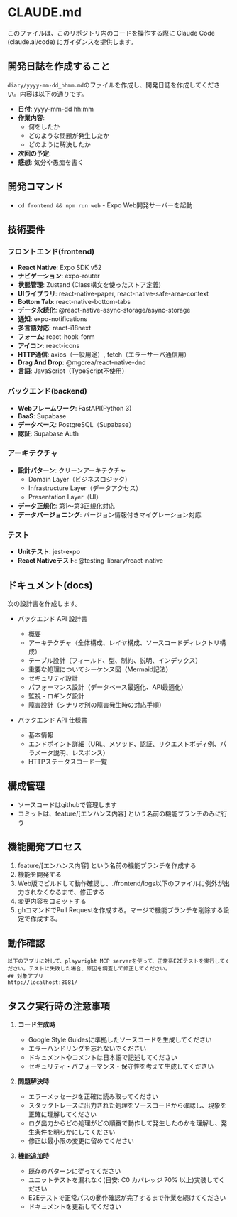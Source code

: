 # CLAUDE.md

このファイルは、このリポジトリ内のコードを操作する際に Claude Code (claude.ai/code) にガイダンスを提供します。

## 開発日誌を作成すること

`diary/yyyy-mm-dd_hhmm.md`のファイルを作成し、開発日誌を作成してください。内容は以下の通りです。

- **日付**: yyyy-mm-dd hh:mm
- **作業内容**:
  - 何をしたか
  - どのような問題が発生したか
  - どのように解決したか
- **次回の予定**:
- **感想**: 気分や愚痴を書く

## 開発コマンド

- `cd frontend && npm run web` - Expo Web開発サーバーを起動

## 技術要件

### フロントエンド(frontend)
- **React Native**: Expo SDK v52
- **ナビゲーション**: expo-router
- **状態管理**: Zustand (Class構文を使ったストア定義)
- **UIライブラリ**: react-native-paper, react-native-safe-area-context
- **Bottom Tab**: react-native-bottom-tabs
- **データ永続化**: @react-native-async-storage/async-storage
- **通知**: expo-notifications
- **多言語対応**: react-i18next
- **フォーム**: react-hook-form
- **アイコン**: react-icons
- **HTTP通信**: axios（一般用途）, fetch（エラーサーバ通信用）
- **Drag And Drop**: @mgcrea/react-native-dnd
- **言語**: JavaScript（TypeScript不使用）

### バックエンド(backend)
- **Webフレームワーク**: FastAPI(Python 3)
- **BaaS**: Supabase
- **データベース**: PostgreSQL（Supabase）
- **認証**: Supabase Auth

### アーキテクチャ
- **設計パターン**: クリーンアーキテクチャ
  - Domain Layer（ビジネスロジック）
  - Infrastructure Layer（データアクセス）
  - Presentation Layer（UI）
- **データ正規化**: 第1〜第3正規化対応
- **データバージョニング**: バージョン情報付きマイグレーション対応

### テスト
- **Unitテスト**: jest-expo
- **React Nativeテスト**: @testing-library/react-native

## ドキュメント(docs)

次の設計書を作成します。

- バックエンド API 設計書
  - 概要
  - アーキテクチャ（全体構成、レイヤ構成、ソースコードディレクトリ構成）
  - テーブル設計（フィールド、型、制約、説明、インデックス）
  - 重要な処理についてシーケンス図（Mermaid記法）
  - セキュリティ設計
  - パフォーマンス設計（データベース最適化、API最適化）
  - 監視・ロギング設計
  - 障害設計（シナリオ別の障害発生時の対応手順）

- バックエンド API 仕様書
  - 基本情報
  - エンドポイント詳細（URL、メソッド、認証、リクエストボディ例、パラメータ説明、レスポンス）
  - HTTPステータスコード一覧

## 構成管理

- ソースコードはgithubで管理します
- コミットは、feature/[エンハンス内容] という名前の機能ブランチのみに行う

## 機能開発プロセス

1. feature/[エンハンス内容] という名前の機能ブランチを作成する
2. 機能を開発する
3. Web版でビルドして動作確認し、./frontend/logs以下のファイルに例外が出力されなくなるまで、修正する
4. 変更内容をコミットする
5. ghコマンドでPull Requestを作成する。マージで機能ブランチを削除する設定で作成する。

## 動作確認
```
以下のアプリに対して、playwright MCP serverを使って、正常系E2Eテストを実行してください。テストに失敗した場合、原因を調査して修正してください。
## 対象アプリ
http://localhost:8081/
```

## タスク実行時の注意事項

1. **コード生成時**
   - Google Style Guidesに準拠したソースコードを生成してください
   - エラーハンドリングを忘れないでください
   - ドキュメントやコメントは日本語で記述してください
   - セキュリティ・パフォーマンス・保守性を考えて生成してください

2. **問題解決時**
   - エラーメッセージを正確に読み取ってください
   - スタックトレースに出力された処理をソースコードから確認し、現象を正確に理解してください
   - ログ出力からどの処理がどの順番で動作して発生したのかを理解し、発生条件を明らかにしてください
   - 修正は最小限の変更に留めてください

3. **機能追加時**
   - 既存のパターンに従ってください
   - ユニットテストを漏れなく(目安: C0 カバレッジ 70% 以上)実装してください
   - E2Eテストで正常パスの動作確認が完了するまで作業を続けてください
   - ドキュメントを更新してください
